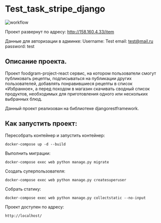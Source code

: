 # Test_task_stripe_django

![workflow](https://github.com/KristinaPyzhenkova/Test_task_stripe_django/actions/workflows/main.yml/badge.svg)

Проект развернут по адресу: http://158.160.4.33/item

Данные для авторизации в админке:
Username: Test
email: test@mail.ru
password: test

## Описание проекта.
Проект foodgram-project-react сервис, на котором пользователи смогут публиковать рецепты, подписываться на публикации других пользователей, добавлять понравившиеся рецепты в список «Избранное», а перед походом в магазин скачивать сводный список продуктов, необходимых для приготовления одного или нескольких выбранных блюд.

Данный проект реализован на библиотеке djangorestframework.

## Как запустить проект: 
Пересобрать контейнер и запустить контейнер:
```
docker-compose up -d --build
```
Выполнить миграции:
```
docker-compose exec web python manage.py migrate
```
Создать суперпользователя:
```
docker-compose exec web python manage.py createsuperuser
```
Cобрать статику:
```
docker-compose exec web python manage.py collectstatic --no-input
```
Проект доступен по адресу:
```
http://localhost/
```

